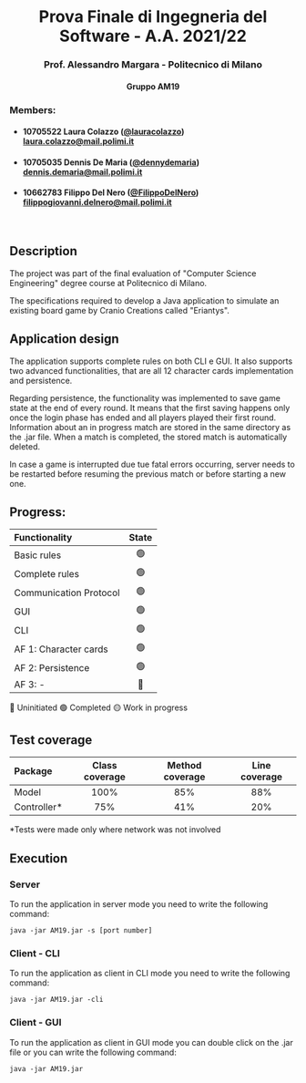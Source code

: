 <h1 align="center"> 
  Prova Finale di Ingegneria del Software - A.A. 2021/22
</h1>
<h3 align="center">
  Prof. Alessandro Margara - Politecnico di Milano
</h3>
<h4 align="center">
  Gruppo AM19
</h4>

### Members:
* #### 10705522     Laura Colazzo ([@lauracolazzo](https://github.com/lauracolazzo)) <br>laura.colazzo@mail.polimi.it
* #### 10705035     Dennis De Maria ([@dennydemaria](https://github.com/dennydemaria)) <br>dennis.demaria@mail.polimi.it
* #### 10662783     Filippo Del Nero ([@FilippoDelNero](https://github.com/FilippoDelNero)) <br>filippogiovanni.delnero@mail.polimi.it
<br>

## Description
The project was part of the final evaluation of "Computer Science Engineering" degree course at Politecnico di Milano.

The specifications required to develop a Java application to simulate an existing board game by Cranio Creations called "Eriantys".

## Application design
The application supports complete rules on both CLI e GUI. It also supports two advanced functionalities, that are all 12 character cards implementation and persistence.


Regarding persistence, the functionality was implemented to save game state at the end of every round. It means that the first saving happens only once the login phase has ended and all players played their first round.
Information about an in progress match are stored in the same directory as the .jar file. When a match is completed, the stored match is automatically deleted.

In case a game is interrupted due tue fatal errors occurring, server needs to be restarted before resuming the previous match or before starting a new one.

## Progress:


| Functionality          |State                                        |
|:-----------------------|:-------------------------------------------:|
| Basic rules            | 🟢 |
| Complete rules         | 🟢 |
| Communication Protocol | 🟢 |
| GUI                    | 🟢 |
| CLI                    | 🟢 |
| AF 1: Character cards  | 🟢 |
| AF 2: Persistence      | 🟢 |
| AF 3: -                | 🔴 |


🔴 Uninitiated
🟢 Completed
🟡 Work in progress

## Test coverage

| Package     | Class coverage | Method coverage | Line coverage |
|:------------|:--------------:|:---------------:|:-------------:|
| Model       |      100%      |       85%       |      88%      |
| Controller* |      75%       |       41%       |      20%      |

*Tests were made only where network was not involved

## Execution
### Server
To run the application in server mode you need to write the following command:
```
java -jar AM19.jar -s [port number]
```

### Client - CLI
To run the application as client in CLI mode you need to write the following command:
```
java -jar AM19.jar -cli 
```

### Client - GUI
To run the application as client in GUI mode you can double click on the .jar file or you can write the following command:
```
java -jar AM19.jar
```